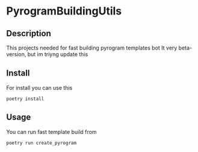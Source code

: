 
# PyrogramBuildingUtils

## Description

This projects needed for fast building pyrogram templates bot
It very beta-version, but im triyng update this

## Install

For install you can use this

```code
poetry install
```

## Usage

You can run fast template build from

```code
poetry run create_pyrogram
```
